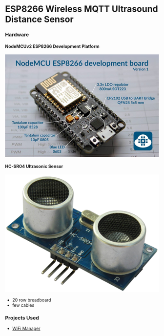 # ESP8266 Wireless MQTT Ultrasound Distance Sensor

### Hardware
#### NodeMCUv2 ESP8266 Development Platform
 ![NodeMCUv2 Photo](./docs/images/official-nodemcu-development-board.jpg)
#### HC-SR04 Ultrasonic Sensor
 ![HC-SR04](./docs/images/HC-SR04-lg.jpg)

  - 20 row breadboard
  - few cables


### Projects Used
 - [WiFi Manager](https://github.com/tzapu/WiFiManager)
